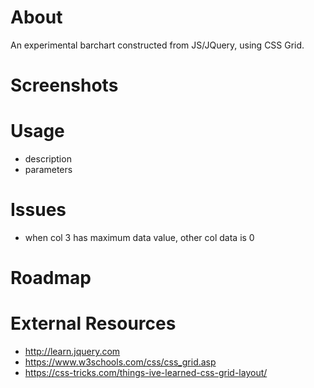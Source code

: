# About
An experimental barchart constructed from JS/JQuery, using CSS Grid.

# Screenshots

# Usage
- description
- parameters

# Issues
- when col 3 has maximum data value, other col data is 0

# Roadmap

# External Resources
- http://learn.jquery.com
- https://www.w3schools.com/css/css_grid.asp
- https://css-tricks.com/things-ive-learned-css-grid-layout/
